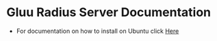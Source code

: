 # Gluu Radius Server Documentation 

- For documentation on how to install on Ubuntu 
  click [Here](install/INSTALL.UBUNTU.MD)